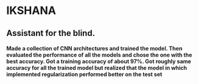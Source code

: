 # IKSHANA
## Assistant for the blind.

####  Made a collection of CNN architectures and trained the model. Then evaluated the performance of all the models and chose the one with the best accuracy. Got a training accuracy of about 97%. Got roughly same accuracy for all the trained model but realized that the model in which implemented regularization performed better on the test set

